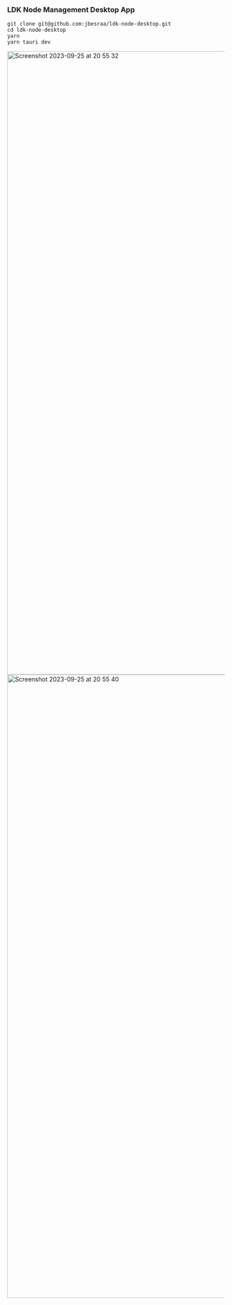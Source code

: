 ### LDK Node Management Desktop App

```
git clone git@github.com:jbesraa/ldk-node-desktop.git
cd ldk-node-desktop
yarn
yarn tauri dev
```

<img width="1440" alt="Screenshot 2023-09-25 at 20 55 32" src="https://github.com/jbesraa/ldk-node-desktop/assets/21229375/922b68f9-5912-4d5a-95f6-cfd536b8475c">
<img width="1440" alt="Screenshot 2023-09-25 at 20 55 40" src="https://github.com/jbesraa/ldk-node-desktop/assets/21229375/c16081df-09fe-4c24-b828-18f944574a58">
